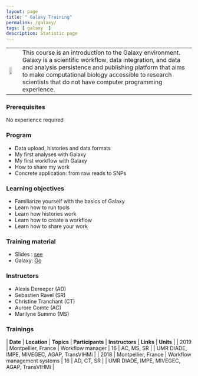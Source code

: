 ```yaml
---
layout: page
title: " Galaxy Training"
permalink: /galaxy/
tags: [ galaxy  ]
description: Statistic page
---
```

<table class="table-contact">
<tr>
<td><img width="60%" src="{{ site.url }}/images/trainings-galaxy.png" alt="" />
</td>
<td>
This course is an introduction to the Galaxy environment. <br/>
Galaxy is a scientific workflow, data integration, and data and analysis persistence and publishing platform that aims to make computational biology accessible to research scientists that do not have computer programming experience. 
</td>
</tr>
</table>

### Prerequisites
No experience required
<div id="colonne1">
<h3>Program</h3>
<ul>
<li> Data upload, histories and data formats</li>
<li> My first analyses with Galaxy</li>
<li> My first workflow with Galaxy</li>
<li> How to share my work</li>
<li> Concrete application: from raw reads to SNPs</li>
</ul>
</div>

<div id="colonne2">
<h3>Learning objectives</h3>
<ul>
<li> Familiarize yourself with the basics of Galaxy </li>
<li> Learn how to run tools </li>
<li> Learn how histories work </li>
<li> Learn how to create a workflow </li>
<li> Learn how to share your work </li>
</ul>
</div>

<div id="colonne3">
<h3>Training material</h3>
<ul>
<li>Slides : <a target="_blank" href="{{ site.url }}/files/Galaxy/2019/Galaxy 2019.pdf">see</a></li>
<!--<li>Practice : <a target="_blank" href="{{ site.url }}/linux/galaxyPractice">see</a> </li>-->
<li>Galaxy: <a target="_blank" href="http://bioinfo-inter.ird.fr:8080/">Go</a></li>
</ul>
</div>

<div id="nextInline" class="clearfix">
<h3>Instructors</h3>
<ul>
    <li>Alexis Dereeper (AD)</li>
    <li>Sebastien Ravel (SR)</li>
    <li>Christine Tranchant (CT)</li>
    <li>Aurore Comte (AC)</li>
    <li>Marilyne Summo (MS)</li>
</ul>
</div>

### Trainings

| **Date** | **Location** | **Topics** | **Participants** | **Instructors** | **Links** | **Units** |
| 2019 | Montpellier, France | Workflow manager | 16 | AC, MS, SR | | UMR DIADE, IMPE, MIVEGEC, AGAP, TransVIHMi |
| 2018 | Montpellier, France | Workflow management systems | 16 | AD, CT, SR | | UMR DIADE, IMPE, MIVEGEC, AGAP, TransVIHMi |
